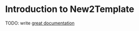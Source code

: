 # Introduction to New2Template

TODO: write [great documentation](http://jacobian.org/writing/what-to-write/)
